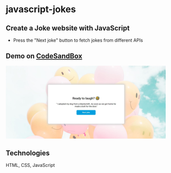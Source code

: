 # javascript-jokes

## Create a Joke website with JavaScript
- Press the "Next joke" button to fetch jokes from different APIs 

## Demo on [CodeSandBox](https://codesandbox.io/s/admiring-cache-i7p1n)
![Javascript JokePage](https://github.com/dianavile/javascript-jokes/blob/main/assets/Javascript-JokePage.JPG)

## Technologies
 HTML, CSS, JavaScript
